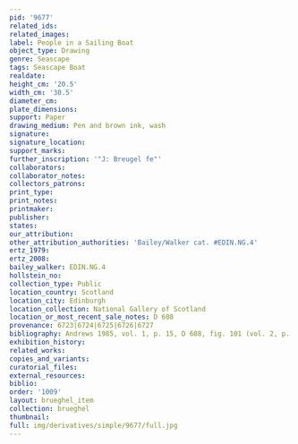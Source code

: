 ```yaml
---
pid: '9677'
related_ids: 
related_images: 
label: People in a Sailing Boat
object_type: Drawing
genre: Seascape
tags: Seascape Boat
realdate: 
height_cm: '20.5'
width_cm: '30.5'
diameter_cm: 
plate_dimensions: 
support: Paper
drawing_medium: Pen and brown ink, wash
signature: 
signature_location: 
support_marks: 
further_inscription: '"J: Breugel fe"'
collaborators: 
collaborator_notes: 
collectors_patrons: 
print_type: 
print_notes: 
printmaker: 
publisher: 
states: 
our_attribution: 
other_attribution_authorities: 'Bailey/Walker cat. #EDIN.NG.4'
ertz_1979: 
ertz_2008: 
bailey_walker: EDIN.NG.4
hollstein_no: 
collection_type: Public
location_country: Scotland
location_city: Edinburgh
location_collection: National Gallery of Scotland
location_or_most_recent_sale_notes: D 608
provenance: 6723|6724|6725|6726|6727
bibliography: Andrews 1985, vol. 1, p. 15, D 608, fig. 101 (vol. 2, p. 25)
exhibition_history: 
related_works: 
copies_and_variants: 
curatorial_files: 
external_resources: 
biblio: 
order: '1009'
layout: brueghel_item
collection: brueghel
thumbnail: 
full: img/derivatives/simple/9677/full.jpg
---
```

